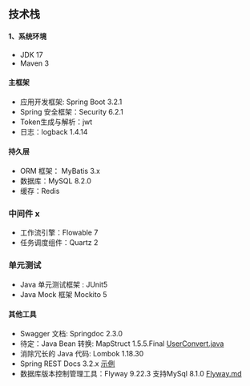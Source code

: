 ## 技术栈
#### 1、系统环境
* JDK 17
* Maven 3

#### 主框架
* 应用开发框架: Spring Boot 3.2.1
* Spring 安全框架：Security  6.2.1
* Token生成与解析：jwt
* 日志：logback 1.4.14

#### 持久层
* ORM 框架： MyBatis 3.x
* 数据库：MySQL 8.2.0
* 缓存：Redis

### 中间件 x
* 工作流引擎：Flowable 7
* 任务调度组件：Quartz 2

### 单元测试
* Java 单元测试框架 : JUnit5
* Java Mock 框架 Mockito 5

#### 其他工具
* Swagger 文档: Springdoc 2.3.0
* 待定：Java Bean 转换: MapStruct 1.5.5.Final [UserConvert.java](bulade-donor-system%2Fsrc%2Fmain%2Fjava%2Fcom%2Fbulade%2Fdonor%2Fsystem%2Fconvert%2FUserConvert.java)
* 消除冗长的 Java 代码: Lombok 1.18.30
* Spring REST Docs 3.2.x [示例](bulade-donor-application%2Fsrc%2Fmain%2Fasciidoc%2Findex.adoc)
* 数据库版本控制管理工具：Flyway 9.22.3 支持MySql 8.1.0
[Flyway.md](docs%2Fconvention%2FFlyway.md)
